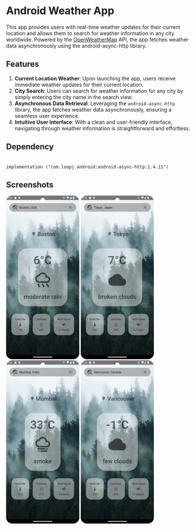 
# Android Weather App
This app provides users with real-time weather updates for their current location and allows them to search for weather information in any city worldwide. Powered by the  [OpenWeatherMap](https://openweathermap.org/) API, the app fetches weather data asynchronously using the android-async-http library.

## Features
1. **Current Location Weather**: Upon launching the app, users receive immediate weather updates for their current location.
2. **City Search**: Users can search for weather information for any city by simply entering the city name in the search view.
3. **Asynchronous Data Retrieval**: Leveraging the `android-async-http` library, the app fetches weather data asynchronously, ensuring a seamless user experience.
4. **Intuitive User Interface**: With a clean and user-friendly interface, navigating through weather information is straightforward and effortless.
   
## Dependency

```

implementation ("com.loopj.android:android-async-http:1.4.11")

```

 ## Screenshots

 <img src="app/src/main/res/drawable/screenshot_01.png" width="200" /> <img src="app/src/main/res/drawable/screenshot_02.png" width="200" />  <img src="app/src/main/res/drawable/screenshot_04.png" width="200" />  <img src="app/src/main/res/drawable/screenshot_03.png" width="200" /> 

